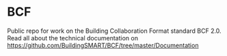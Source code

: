 BCF
===

Public repo for work on the Building Collaboration Format standard BCF 2.0.
Read all about the technical documentation on https://github.com/BuildingSMART/BCF/tree/master/Documentation 


